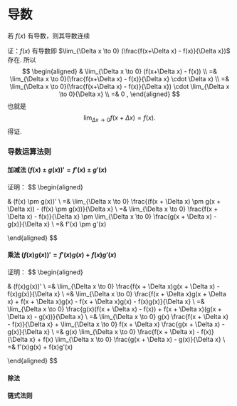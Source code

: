 # 导数

若 $f(x)$ 有导数，则其导数连续

证：$f(x)$ 有导数即 $\lim_{\Delta x \to 0} (\frac{f(x+\Delta x) - f(x)}{\Delta x})$ 存在. 所以
$$
\begin{aligned}
 & \lim_{\Delta x \to 0} (f(x+\Delta x) - f(x)) \\
=& \lim_{\Delta x \to 0}(\frac{f(x+\Delta x) - f(x)}{\Delta x} \cdot \Delta x) \\
=& \lim_{\Delta x \to 0}(\frac{f(x+\Delta x) - f(x)}{\Delta x}) \cdot \lim_{\Delta x \to 0}{\Delta x} \\
=& 0 ,
\end{aligned}
$$
也就是
$$
\lim_{\Delta x \to 0} f(x+\Delta x) = f(x).
$$
得证.



### 导数运算法则

#### 加减法 $(f(x) \pm g(x))' = f'(x) \pm g'(x)$

证明：
$$
\begin{aligned}

 & (f(x) \pm g(x))' \\
=& \lim_{\Delta x \to 0} \frac{(f(x + \Delta x) \pm g(x + \Delta x)) - (f(x) \pm g(x))}{\Delta x} \\
=& \lim_{\Delta x \to 0} \frac{f(x + \Delta x) - f(x)}{\Delta x} \pm \lim_{\Delta x \to 0} \frac{g(x + \Delta x) - g(x)}{\Delta x} \\
=& f'(x) \pm g'(x)

\end{aligned}
$$


#### 乘法 $(f(x)g(x))' = f'(x)g(x) + f(x)g'(x)$

证明：
$$
\begin{aligned}

 & (f(x)g(x))' \\
=& \lim_{\Delta x \to 0} \frac{f(x + \Delta x)g(x + \Delta x) - f(x)g(x)}{\Delta x} \\
=& \lim_{\Delta x \to 0} \frac{f(x + \Delta x)g(x + \Delta x) + f(x + \Delta x)g(x) - f(x + \Delta x)g(x) - f(x)g(x)}{\Delta x} \\
=& \lim_{\Delta x \to 0} \frac{g(x)(f(x + \Delta x) - f(x)) + f(x + \Delta x)(g(x + \Delta x) - g(x))}{\Delta x} \\
=& \lim_{\Delta x \to 0} g(x) \frac{f(x + \Delta x) - f(x)}{\Delta x} + \lim_{\Delta x \to 0} f(x + \Delta x) \frac{g(x + \Delta x) - g(x)}{\Delta x} \\
=& g(x) \lim_{\Delta x \to 0} \frac{f(x + \Delta x) - f(x)}{\Delta x} + f(x) \lim_{\Delta x \to 0} \frac{g(x + \Delta x) - g(x)}{\Delta x} \\
=& f'(x)g(x) + f(x)g'(x)

\end{aligned}
$$

#### 除法

#### 链式法则

